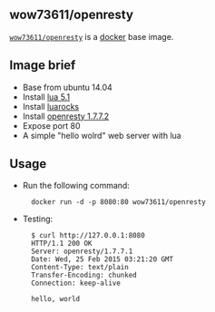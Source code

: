 wow73611/openresty
---

[`wow73611/openresty`](https://index.docker.io/u/wow73611/openresty) is a [docker](https://docker.io) base image.

## Image brief

- Base from ubuntu 14.04
- Install [lua 5.1](http://www.lua.org/home.html)
- Install [luarocks](https://rocks.moonscript.org/)
- Install [openresty 1.7.7.2](http://openresty.org/)
- Expose port 80
- A simple "hello wolrd" web server with lua

## Usage

- Run the following command:

        docker run -d -p 8080:80 wow73611/openresty

- Testing:

        $ curl http://127.0.0.1:8080
        HTTP/1.1 200 OK
        Server: openresty/1.7.7.1
        Date: Wed, 25 Feb 2015 03:21:20 GMT
        Content-Type: text/plain
        Transfer-Encoding: chunked
        Connection: keep-alive

        hello, world


